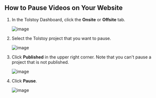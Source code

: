 ## How to Pause Videos on Your Website

1. In the Tolstoy Dashboard, click the **Onsite** or **Offsite** tab.

   ![image](https://github.com/user-attachments/assets/0258a3b7-e8d4-40bc-9b08-7f40f1bf1527)

2. Select the Tolstoy project that you want to pause.

   ![image](https://github.com/user-attachments/assets/370aa77b-0f9a-4706-9082-2be7bf86e90b)

3. Click **Published** in the upper right corner. Note that you can't pause a project that is not published.

   ![image](https://github.com/user-attachments/assets/ef5312d7-b8f6-4d41-834d-c3ff9e16b4ab)

4. Click **Pause**.

   ![image](https://github.com/user-attachments/assets/10aab654-4c7a-4567-964b-381a13c62159)
